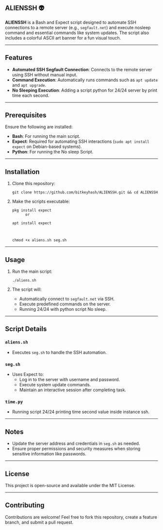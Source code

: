 ## ALIENSSH 👽

**ALIENSSH** is a Bash and Expect script designed to automate SSH connections to a remote server (e.g., `segfault.net`) and execute nosleep command and essential commands like system updates. The script also includes a colorful ASCII art banner for a fun visual touch.

---

## Features

- **Automated SSH Segfault Connection**: Connects to the remote server using SSH without manual input.
- **Command Execution**: Automatically runs commands such as `apt update` and `apt upgrade`.
- **No Sleeping Execution**: Adding a script python for 24/24 server by print time each second.
---

## Prerequisites

Ensure the following are installed:
- **Bash**: For running the main script.
- **Expect**: Required for automating SSH interactions (`sudo apt install expect` on Debian-based systems).
- **Python**: For running the No sleep Script.

---

## Installation

1. Clone this repository:
   ```
   git clone https://github.com/bitkeyhash/ALIENSSH.git && cd ALIENSSH
   ```

2. Make the scripts executable:
   ```
   pkg install expect
         or

   apt install expect


   
   chmod +x aliens.sh seg.sh
   ```

---

## Usage

1. Run the main script:
   ```
   ./aliens.sh
   ```

2. The script will:
   - Automatically connect to `segfault.net` via SSH.
   - Execute predefined commands on the server.
   - Running 24/24 with python script No sleep.

---

## Script Details

### `aliens.sh`
- Executes `seg.sh` to handle the SSH automation.

### `seg.sh`
- Uses Expect to:
  - Log in to the server with username and password.
  - Execute system update commands.
  - Maintain an interactive session after completing task.

### `time.py`
- Running script 24/24 printing time second value inside instance ssh.
---

## Notes

- Update the server address and credentials in `seg.sh` as needed.
- Ensure proper permissions and security measures when storing sensitive information like passwords.

---

## License

This project is open-source and available under the MIT License.

---

## Contributing

Contributions are welcome! Feel free to fork this repository, create a feature branch, and submit a pull request.
